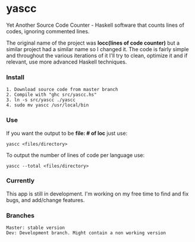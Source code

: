 yascc
=====

Yet Another Source Code Counter - Haskell software that counts lines of codes, ignoring commented lines. 

  The original name of the project was **locc(lines of code counter)** but a similar project had a similar name so I changed it. The code is fairly simple and throughout the various iterations of it I'll try to clean, optimize it and if relevant, use more advanced Haskell techniques.


### Install

    1. Download source code from master branch
    2. Compile with "ghc src/yascc.hs"
    3. ln -s src/yascc ./yascc
    4. sudo mv yascc /usr/local/bin

### Use

If you want the output to be **file: # of loc** just use:
    
    yascc <files/directory>

To output the number of lines of code per language use:

    yascc --total <files/directory>


### Currently

This app is still in development.
I'm working on my free time to find and fix bugs, and add/change features.

### Branches

    Master: stable version
    Dev: Development branch. Might contain a non working version
